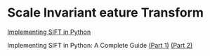 # Scale Invariant eature Transform

[Implementing SIFT in Python](https://lerner98.medium.com/implementing-sift-in-python-36c619df7945)

Implementing SIFT in Python: A Complete Guide 
[(Part 1)](https://medium.com/@russmislam/implementing-sift-in-python-a-complete-guide-part-1-306a99b50aa5)
[(Part 2)](https://medium.com/@russmislam/implementing-sift-in-python-a-complete-guide-part-2-c4350274be2b)
